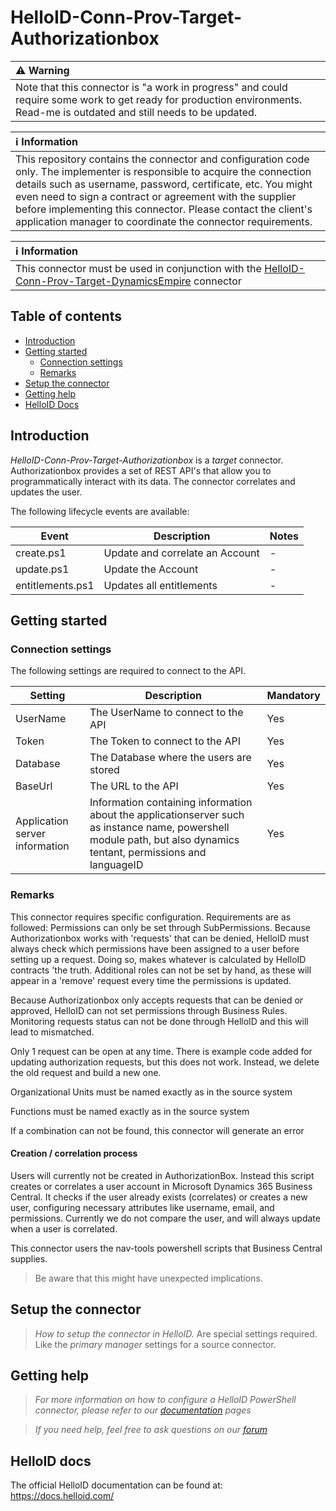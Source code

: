 
# HelloID-Conn-Prov-Target-Authorizationbox

| :warning: Warning |
|:---------------------------|
| Note that this connector is "a work in progress" and could require some work to get ready for production environments. Read-me is outdated and still needs to be updated. |

| :information_source: Information |
|:---------------------------|
| This repository contains the connector and configuration code only. The implementer is responsible to acquire the connection details such as username, password, certificate, etc. You might even need to sign a contract or agreement with the supplier before implementing this connector. Please contact the client's application manager to coordinate the connector requirements. |

| :information_source: Information |
|:---------------------------|
| This connector must be used in conjunction with the [HelloID-Conn-Prov-Target-DynamicsEmpire](https://github.com/Tools4everBV/HelloID-Conn-Prov-Target-DynamicsEmpire) connector |

## Table of contents

- [Introduction](#Introduction)
- [Getting started](#Getting-started)
  + [Connection settings](#Connection-settings)
  + [Remarks](#Remarks)
- [Setup the connector](@Setup-The-Connector)
- [Getting help](#Getting-help)
- [HelloID Docs](#HelloID-docs)

## Introduction

_HelloID-Conn-Prov-Target-Authorizationbox_ is a _target_ connector. Authorizationbox provides a set of REST API's that allow you to programmatically interact with its data. The connector correlates and updates the user.

The following lifecycle events are available:

| Event  | Description | Notes |
|---	 |---	|---	|
| create.ps1 | Update and correlate an Account | - |
| update.ps1 | Update the Account | - |
| entitlements.ps1 | Updates all entitlements | - |


## Getting started

### Connection settings

The following settings are required to connect to the API.

| Setting      | Description                             | Mandatory   |
| ------------ | -----------                             | ----------- |
| UserName     | The UserName to connect to the API      | Yes         |
| Token        | The Token to connect to the API         | Yes         |
| Database     | The Database where the users are stored | Yes         |
| BaseUrl      | The URL to the API                      | Yes         |
| Application server information | Information containing information about the applicationserver such as instance name, powershell module path, but also dynamics tentant, permissions and languageID | Yes         | 


### Remarks
This connector requires specific configuration. Requirements are as followed:
Permissions can only be set through SubPermissions. Because Authorizationbox works with 'requests' that can be denied, HelloID must always check which permissions have been assigned to a user before setting up a request. Doing so, makes whatever is calculated by HelloID contracts 'the truth. Additional roles can not be set by hand, as these will appear in a 'remove' request every time the permissions is updated.

Because Authorizationbox only accepts requests that can be denied or approved, HelloID can not set permissions through Business Rules. Monitoring requests status can not be done through HelloID and this will lead to mismatched.

Only 1 request can be open at any time. There is example code added for updating authorization requests, but this does not work. Instead, we delete the old request and build a new one.

Organizational Units must be named exactly as in the source system

Functions must be named exactly as in the source system

If a combination can not be found, this connector will generate an error



#### Creation / correlation process

Users will currently not be created in AuthorizationBox. Instead this script creates or correlates a user account in Microsoft Dynamics 365 Business Central. It checks if the user already exists (correlates) or creates a new user, configuring necessary attributes like username, email, and permissions. Currently we do not compare the user, and will always update when a user is correlated.

This connector users the nav-tools powershell scripts that Business Central supplies.

> Be aware that this might have unexpected implications.

## Setup the connector

> _How to setup the connector in HelloID._ Are special settings required. Like the _primary manager_ settings for a source connector.

## Getting help

> _For more information on how to configure a HelloID PowerShell connector, please refer to our [documentation](https://docs.helloid.com/hc/en-us/articles/360012558020-Configure-a-custom-PowerShell-target-system) pages_

> _If you need help, feel free to ask questions on our [forum](https://forum.helloid.com)_

## HelloID docs

The official HelloID documentation can be found at: https://docs.helloid.com/


